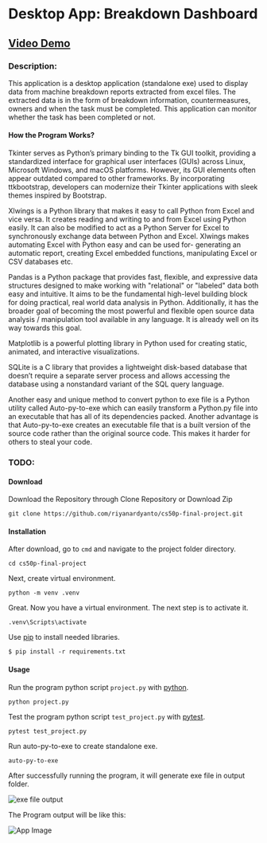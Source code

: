 # Desktop App: Breakdown Dashboard

## [Video Demo](https://youtu.be/suFbsJLzZP4)

### Description:
This application is a desktop application (standalone exe) used to display data from machine breakdown reports extracted from excel files. The extracted data is in the form of breakdown information, countermeasures, owners and when the task must be completed. This application can monitor whether the task has been completed or not.

#### How the Program Works?

Tkinter serves as Python’s primary binding to the Tk GUI toolkit, providing a standardized interface for graphical user interfaces (GUIs) across Linux, Microsoft Windows, and macOS platforms. However, its GUI elements often appear outdated compared to other frameworks. By incorporating ttkbootstrap, developers can modernize their Tkinter applications with sleek themes inspired by Bootstrap.

Xlwings is a Python library that makes it easy to call Python from Excel and vice versa. It creates reading and writing to and from Excel using Python easily. It can also be modified to act as a Python Server for Excel to synchronously exchange data between Python and Excel. Xlwings makes automating Excel with Python easy and can be used for- generating an automatic report, creating Excel embedded functions, manipulating Excel or CSV databases etc.

Pandas is a Python package that provides fast, flexible, and expressive data structures designed to make working with "relational" or "labeled" data both easy and intuitive. It aims to be the fundamental high-level building block for doing practical, real world data analysis in Python. Additionally, it has the broader goal of becoming the most powerful and flexible open source data analysis / manipulation tool available in any language. It is already well on its way towards this goal.

Matplotlib is a powerful plotting library in Python used for creating static, animated, and interactive visualizations.

SQLite is a C library that provides a lightweight disk-based database that doesn’t require a separate server process and allows accessing the database using a nonstandard variant of the SQL query language.

Another easy and unique method to convert python to exe file is a Python utility called Auto-py-to-exe which can easily transform a Python.py file into an executable that has all of its dependencies packed. Another advantage is that Auto-py-to-exe creates an executable file that is a built version of the source code rather than the original source code. This makes it harder for others to steal your code.

### TODO:
#### Download
Download the Repository through Clone Repository or Download Zip
```
git clone https://github.com/riyanardyanto/cs50p-final-project.git
```
#### Installation
After download, go to `cmd` and navigate to the project folder directory.
```
cd cs50p-final-project
``` 
Next, create virtual environment.
```
python -m venv .venv
``` 
Great. Now you have a virtual environment. The next step is to activate it.
```
.venv\Scripts\activate
``` 
Use [pip](https://pip.pypa.io/en/stable/) to install needed libraries.
```
$ pip install -r requirements.txt
```
#### Usage
Run the program python script `project.py` with [python](https://www.python.org/).
```
python project.py
```
Test the program python script `test_project.py` with [pytest](https://docs.pytest.org/en/7.2.x/).
```
pytest test_project.py
```
Run auto-py-to-exe to create standalone exe. 
```
auto-py-to-exe
```
After successfully running the program, it will generate exe file in output folder. 

![exe file output](https://raw.githubusercontent.com/riyanardyanto/cs50p-final-project/main/output_file.png)

The Program output will be like this:

![App Image](https://raw.githubusercontent.com/riyanardyanto/cs50p-final-project/main/app%20image.png)

